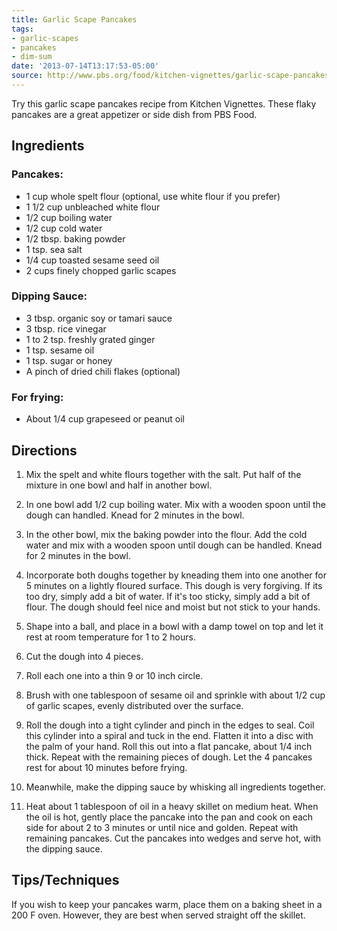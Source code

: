 ```yaml
---
title: Garlic Scape Pancakes
tags:
- garlic-scapes
- pancakes
- dim-sum
date: '2013-07-14T13:17:53-05:00'
source: http://www.pbs.org/food/kitchen-vignettes/garlic-scape-pancakes/
---
```

Try this garlic scape pancakes recipe from Kitchen Vignettes. These
flaky pancakes are a great appetizer or side dish from PBS Food.

##  Ingredients

###  Pancakes:

* 1 cup whole spelt flour (optional, use white flour if you prefer)
* 1 1/2 cup unbleached white flour
* 1/2 cup boiling water
* 1/2 cup cold water
* 1/2 tbsp. baking powder
* 1 tsp. sea salt
* 1/4 cup toasted sesame seed oil
* 2 cups finely chopped garlic scapes

###  Dipping Sauce:

* 3 tbsp. organic soy or tamari sauce
* 3 tbsp. rice vinegar
* 1 to 2 tsp. freshly grated ginger
* 1 tsp. sesame oil
* 1 tsp. sugar or honey
* A pinch of dried chili flakes (optional)

###  For frying:

* About 1/4 cup grapeseed or peanut oil

##  Directions

1.  Mix the spelt and white flours together with the salt. Put half of the mixture in one bowl and half in another bowl.

1.  In one bowl add 1/2 cup boiling water. Mix with a wooden spoon until the dough can handled. Knead for 2 minutes in the bowl.

1.  In the other bowl, mix the baking powder into the flour. Add the cold water and mix with a wooden spoon until dough can be handled. Knead for 2 minutes in the bowl.

1.  Incorporate both doughs together by kneading them into one another for 5 minutes on a lightly floured surface. This dough is very forgiving. If its too dry, simply add a bit of water. If it's too sticky, simply add a bit of flour. The dough should feel nice and moist but not stick to your hands.

1.  Shape into a ball, and place in a bowl with a damp towel on top and let it rest at room temperature for 1 to 2 hours.

1.  Cut the dough into 4 pieces.

1.  Roll each one into a thin 9 or 10 inch circle.

1.  Brush with one tablespoon of sesame oil and sprinkle with about 1/2 cup of garlic scapes, evenly distributed over the surface.

1.  Roll the dough into a tight cylinder and pinch in the edges to seal. Coil this cylinder into a spiral and tuck in the end. Flatten it into a disc with the palm of your hand. Roll this out into a flat pancake, about 1/4 inch thick. Repeat with the remaining pieces of dough. Let the 4 pancakes rest for about 10 minutes before frying.

1.  Meanwhile, make the dipping sauce by whisking all ingredients together.

1.  Heat about 1 tablespoon of oil in a heavy skillet on medium heat. When the oil is hot, gently place the pancake into the pan and cook on each side for about 2 to 3 minutes or until nice and golden. Repeat with remaining pancakes. Cut the pancakes into wedges and serve hot, with the dipping sauce.


##  Tips/Techniques

If you wish to keep your pancakes warm, place them on a baking sheet in a 200 F oven. However, they are best when served straight off the skillet.
